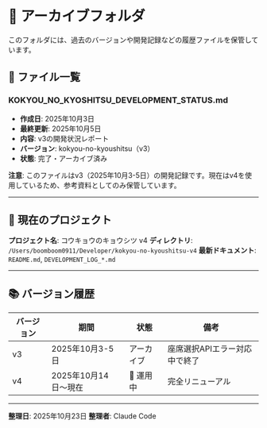 # 📁 アーカイブフォルダ

このフォルダには、過去のバージョンや開発記録などの履歴ファイルを保管しています。

## 📄 ファイル一覧

### KOKYOU_NO_KYOSHITSU_DEVELOPMENT_STATUS.md
- **作成日**: 2025年10月3日
- **最終更新**: 2025年10月5日
- **内容**: v3の開発状況レポート
- **バージョン**: kokyou-no-kyoushitsu（v3）
- **状態**: 完了・アーカイブ済み

**注意**: このファイルはv3（2025年10月3-5日）の開発記録です。現在はv4を使用しているため、参考資料としてのみ保管しています。

---

## 🔖 現在のプロジェクト

**プロジェクト名**: コウキョウのキョウシツ v4
**ディレクトリ**: `/Users/boomboom0911/Developer/kokyou-no-kyoushitsu-v4`
**最新ドキュメント**: `README.md`, `DEVELOPMENT_LOG_*.md`

---

## 📚 バージョン履歴

| バージョン | 期間 | 状態 | 備考 |
|-----------|------|------|------|
| v3 | 2025年10月3-5日 | アーカイブ | 座席選択APIエラー対応中で終了 |
| v4 | 2025年10月14日〜現在 | 🚀 運用中 | 完全リニューアル |

---

**整理日**: 2025年10月23日
**整理者**: Claude Code
